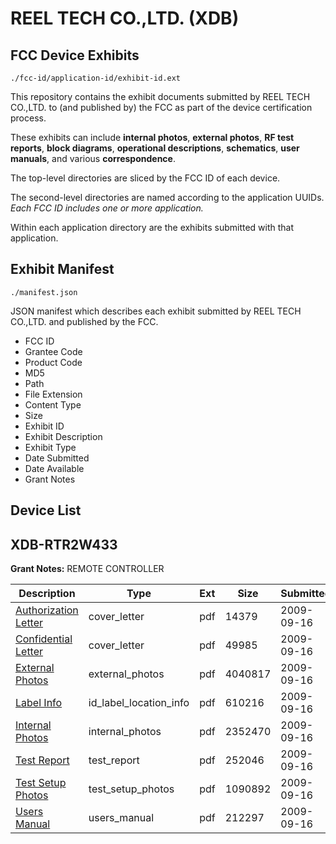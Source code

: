 # REEL TECH CO.,LTD. (XDB)
## FCC Device Exhibits

```
./fcc-id/application-id/exhibit-id.ext
```

This repository contains the exhibit documents submitted by REEL TECH CO.,LTD. to (and published by) the FCC as part of the device certification process.

These exhibits can include **internal photos**, **external photos**, **RF test reports**, **block diagrams**, **operational descriptions**, **schematics**, **user manuals**, and various **correspondence**.

The top-level directories are sliced by the FCC ID of each device.

The second-level directories are named according to the application UUIDs. *Each FCC ID includes one or more application.*

Within each application directory are the exhibits submitted with that application. 

## Exhibit Manifest

```
./manifest.json
```

JSON manifest which describes each exhibit submitted by REEL TECH CO.,LTD. and published by the FCC.

- FCC ID
- Grantee Code
- Product Code
- MD5
- Path
- File Extension
- Content Type
- Size
- Exhibit ID
- Exhibit Description
- Exhibit Type
- Date Submitted
- Date Available
- Grant Notes

## Device List
## XDB-RTR2W433
**Grant Notes:** REMOTE CONTROLLER

| Description | Type | Ext | Size | Submitted | Available |
| ----------- | ---- | --- | ---- | --------- | --------- |
| [Authorization Letter](XDB-RTR2W433/64f0dbdcaafa17f3da6dc7edaf45cd81/1170376.pdf) | cover_letter | pdf | 14379 | 2009-09-16 | 2009-09-17 |
| [Confidential Letter](XDB-RTR2W433/64f0dbdcaafa17f3da6dc7edaf45cd81/1170377.pdf) | cover_letter | pdf | 49985 | 2009-09-16 | 2009-09-17 |
| [External Photos](XDB-RTR2W433/64f0dbdcaafa17f3da6dc7edaf45cd81/1170371.pdf) | external_photos | pdf | 4040817 | 2009-09-16 | 2009-10-31 |
| [Label Info](XDB-RTR2W433/64f0dbdcaafa17f3da6dc7edaf45cd81/1170378.pdf) | id_label_location_info | pdf | 610216 | 2009-09-16 | 2009-09-17 |
| [Internal Photos](XDB-RTR2W433/64f0dbdcaafa17f3da6dc7edaf45cd81/1170372.pdf) | internal_photos | pdf | 2352470 | 2009-09-16 | 2009-10-31 |
| [Test Report](XDB-RTR2W433/64f0dbdcaafa17f3da6dc7edaf45cd81/1170379.pdf) | test_report | pdf | 252046 | 2009-09-16 | 2009-09-17 |
| [Test Setup Photos](XDB-RTR2W433/64f0dbdcaafa17f3da6dc7edaf45cd81/1170375.pdf) | test_setup_photos | pdf | 1090892 | 2009-09-16 | 2009-10-31 |
| [Users Manual](XDB-RTR2W433/64f0dbdcaafa17f3da6dc7edaf45cd81/1170374.pdf) | users_manual | pdf | 212297 | 2009-09-16 | 2009-10-31 |
